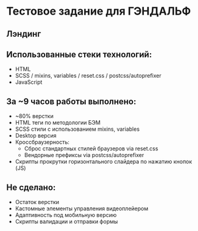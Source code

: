 # Тестовое задание для ГЭНДАЛЬФ
## Лэндинг

## Использованные стеки технологий:

- HTML
- SCSS / mixins, variables / reset.css / postcss/autoprefixer
- JavaScript

## За ~9 часов работы выполнено:

- ~80% верстки
- HTML теги по методологии БЭМ
- SCSS стили с использованием mixins, variables
- Desktop версия
- Кроссбраузерность:
  - Сброс стандартных стилей браузеров via reset.css
  - Вендорные префиксы via postcss/autoprefixer
- Скрипты прокрутки горизонтального слайдера по нажатию кнопок (JS)

## Не сделано:

- Остаток верстки
- Кастомные элементы управления видеоплейером
- Адаптивность под мобильную версию
- Скрипты валидации и отправки формы